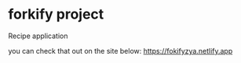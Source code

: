 # forkify project

Recipe application

you can check that out on the site below: 
https://fokifyzya.netlify.app



